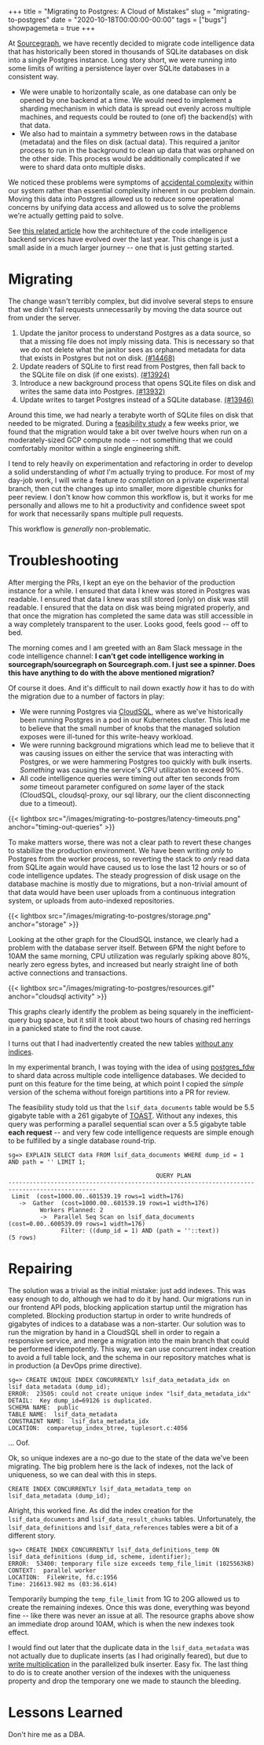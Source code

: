 +++
title = "Migrating to Postgres: A Cloud of Mistakes"
slug = "migrating-to-postgres"
date = "2020-10-18T00:00:00-00:00"
tags = ["bugs"]
showpagemeta = true
+++

At [Sourcegraph](https://github.com/sourcegraph/sourcegraph), we have recently decided to migrate code intelligence data that has historically been stored in thousands of SQLite databases on disk into a single Postgres instance. Long story short, we were running into some limits of writing a persistence layer over SQLite databases in a consistent way.

- We were unable to horizontally scale, as one database can only be opened by one backend at a time. We would need to implement a sharding mechanism in which data is spread out evenly across multiple machines, and requests could be routed to (one of) the backend(s) with that data.
- We also had to maintain a symmetry between rows in the database (metadata) and the files on disk (actual data). This required a janitor process to run in the background to clean up data that was orphaned on the other side. This process would be additionally complicated if we were to shard data onto multiple disks.

We noticed these problems were symptoms of [accidental complexity](http://faculty.salisbury.edu/~xswang/Research/Papers/SERelated/no-silver-bullet.pdf) within our system rather than essential complexity inherent in our problem domain. Moving this data into Postgres allowed us to reduce some operational concerns by unifying data access and allowed us to solve the problems we're actually getting paid to solve.

See [this related article](https://about.sourcegraph.com/blog/evolution-of-the-precise-code-intel-backend/) how the architecture of the code intelligence backend services have evolved over the last year. This change is just a small aside in a much larger journey -- one that is just getting started.

# Migrating

The change wasn't terribly complex, but did involve several steps to ensure that we didn't fail requests unnecessarily by moving the data source out from under the server.

1. Update the janitor process to understand Postgres as a data source, so that a missing file does not imply missing data. This is necessary so that we do not delete what the janitor sees as orphaned metadata for data that exists in Postgres but not on disk. [(#14468)](https://github.com/sourcegraph/sourcegraph/pull/14468)
2. Update readers of SQLite to first read from Postgres, then fall back to the SQLite file on disk (if one exists). [(#13924)](https://github.com/sourcegraph/sourcegraph/pull/13924)
3. Introduce a new background process that opens SQLite files on disk and writes the same data into Postgres. [(#13932)](https://github.com/sourcegraph/sourcegraph/pull/13932)
4. Update writes to target Postgres instead of a SQLite database. [(#13946)](https://github.com/sourcegraph/sourcegraph/pull/13946)

Around this time, we had nearly a terabyte worth of SQLite files on disk that needed to be migrated. During a [feasibility study](https://docs.google.com/document/d/1Y9p29hK8xrPUTvBdWqP9uAHDg3JLV-HCaxsbCo9-YHQ) a few weeks prior, we found that the migration would take a bit over twelve hours when run on a moderately-sized GCP compute node -- not something that we could comfortably monitor within a single engineering shift.

I tend to rely heavily on experimentation and refactoring in order to develop a solid understanding of _what_ I'm actually trying to produce. For most of my day-job work, I will write a feature _to completion_ on a private experimental branch, then cut the changes up into smaller, more digestible chunks for peer review. I don't know how common this workflow is, but it works for me personally and allows me to hit a productivity and confidence sweet spot for work that necessarily spans multiple pull requests.

This workflow is _generally_ non-problematic.

# Troubleshooting

After merging the PRs, I kept an eye on the behavior of the production instance for a while. I ensured that data I knew was stored in Postgres was readable. I ensured that data I knew was still stored (only) on disk was still readable. I ensured that the data on disk was being migrated properly, and that once the migration has completed the same data was still accessible in a way completely transparent to the user. Looks good, feels good -- off to bed.

The morning comes and I am greeted with an 8am Slack message in the code intelligence channel: **I can’t get code intelligence working in sourcegraph/sourcegraph on Sourcegraph.com. I just see a spinner. Does this have anything to do with the above mentioned migration?**

Of course it does. And it's difficult to nail down exactly _how_ it has to do with the migration due to a number of factors in play:

- We were running Postgres via [CloudSQL](https://cloud.google.com/sql), where as we've historically been running Postgres in a pod in our Kubernetes cluster. This lead me to believe that the small number of knobs that the managed solution exposes were ill-tuned for this write-heavy workload.
- We were running background migrations which lead me to believe that it was causing issues on either the service that was interacting with Postgres, or we were hammering Postgres too quickly with bulk inserts. _Something_ was causing the service's CPU utilization to exceed 90%.
- All code intelligence queries were timing out after ten seconds from _some_ timeout parameter configured on _some_ layer of the stack (CloudSQL, cloudsql-proxy, our sql library, our the client disconnecting due to a timeout).

{{< lightbox src="/images/migrating-to-postgres/latency-timeouts.png" anchor="timing-out-queries" >}}

To make matters worse, there was not a clear path to revert these changes to stabilize the production environment. We have been writing _only_ to Postgres from the worker process, so reverting the stack to _only_ read data from SQLite again would have caused us to lose the last 12 hours or so of code intelligence updates. The steady progression of disk usage on the database machine is mostly due to migrations, but a non-trivial amount of that data would have been user uploads from a continuous integration system, or uploads from auto-indexed repositories.

{{< lightbox src="/images/migrating-to-postgres/storage.png" anchor="storage" >}}

Looking at the other graph for the CloudSQL instance, we clearly had a problem with the database server itself. Between 6PM the night before to 10AM the same morning, CPU utilization was regularly spiking above 80%, nearly zero egress bytes, and increased but nearly straight line of both active connections and transactions.

{{< lightbox src="/images/migrating-to-postgres/resources.gif" anchor="cloudsql activity" >}}

This graphs clearly identify the problem as being squarely in the inefficient-query bug space, but it still it took about two hours of chasing red herrings in a panicked state to find the root cause.

I turns out that I had inadvertently created the new tables [without any indices](https://github.com/sourcegraph/sourcegraph/blob/9b0edb75ffda680a587bffa4e00ff5e6c41a90e7/migrations/codeintel/1000000001_init.up.sql).

In my experimental branch, I was toying with the idea of using [postgres_fdw](https://about.gitlab.com/handbook/engineering/development/enablement/database/doc/fdw-sharding.html) to shard data across multiple code intelligence databases. We decided to punt on this feature for the time being, at which point I copied the _simple_ version of the schema without foreign partitions into a PR for review.

The feasibility study told us that the `lsif_data_documents` table would be 5.5 gigabyte table with a 261 gigabyte of [TOAST](https://www.postgresql.org/docs/9.5/storage-toast.html). Without any indexes, this query was performing a parallel sequential scan over a 5.5 gigabyte table **each request** -- and very few code intelligence requests are simple enough to be fulfilled by a single database round-trip.

```text
sg=> EXPLAIN SELECT data FROM lsif_data_documents WHERE dump_id = 1 AND path = '' LIMIT 1;

                                          QUERY PLAN
-----------------------------------------------------------------------------------------------
 Limit  (cost=1000.00..601539.19 rows=1 width=176)
   ->  Gather  (cost=1000.00..601539.19 rows=1 width=176)
         Workers Planned: 2
         ->  Parallel Seq Scan on lsif_data_documents  (cost=0.00..600539.09 rows=1 width=176)
               Filter: ((dump_id = 1) AND (path = ''::text))
(5 rows)
```

# Repairing

The solution was a trivial as the initial mistake: just add indexes. This was easy enough to do, although we had to do it by hand. Our migrations run in our frontend API pods, blocking application startup until the migration has completed. Blocking production startup in order to write hundreds of gigabytes of indices to a database was a non-starter. Our solution was to run the migration by hand in a CloudSQL shell in order to regain a responsive service, and merge a migration into the main branch that could be performed idempotently. This way, we can use concurrent index creation to avoid a full table lock, and the schema in our repository matches what is in production (a DevOps prime directive).

```text
sg=> CREATE UNIQUE INDEX CONCURRENTLY lsif_data_metadata_idx on lsif_data_metadata (dump_id);
ERROR:  23505: could not create unique index "lsif_data_metadata_idx"
DETAIL:  Key dump_id=69126 is duplicated.
SCHEMA NAME:  public
TABLE NAME:  lsif_data_metadata
CONSTRAINT NAME:  lsif_data_metadata_idx
LOCATION:  comparetup_index_btree, tuplesort.c:4056
```

... Oof.

Ok, so unique indexes are a no-go due to the state of the data we've been migrating. The big problem here is the lack of indexes, not the lack of uniqueness, so we can deal with this in steps.

```text
CREATE INDEX CONCURRENTLY lsif_data_metadata_temp on lsif_data_metadata (dump_id);
```

Alright, this worked fine. As did the index creation for the `lsif_data_documents` and `lsif_data_result_chunks` tables. Unfortunately, the `lsif_data_definitions` and `lsif_data_references` tables were a bit of a different story.

```text
sg=> CREATE INDEX CONCURRENTLY lsif_data_definitions_temp ON lsif_data_definitions (dump_id, scheme, identifier);
ERROR:  53400: temporary file size exceeds temp_file_limit (1025563kB)
CONTEXT:  parallel worker
LOCATION:  FileWrite, fd.c:1956
Time: 216613.982 ms (03:36.614)
```

Temporarily bumping the `temp_file_limit` from 1G to 20G allowed us to create the remaining indexes. Once this was done, everything was beyond fine -- like there was never an issue at all. The resource graphs above show an immediate drop around 10AM, which is when the new indexes took effect.

I would find out later that the duplicate data in the `lsif_data_metadata` was not actually due to duplicate inserts (as I had originally feared), but due to [write multiplication](https://github.com/sourcegraph/sourcegraph/pull/14536) in the parallelized bulk inserter. Easy fix. The last thing to do is to create another version of the indexes with the uniqueness property and drop the temporary one we made to staunch the bleeding.

# Lessons Learned

Don't hire me as a DBA.